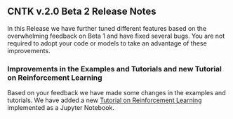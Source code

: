 ## CNTK v.2.0 Beta 2 Release Notes

In this Release we have further tuned different features based on the overwhelming feedback on Beta 1 and have fixed several bugs. You are not required to adopt your code or models to take an advantage of these improvements.

### Improvements in the Examples and Tutorials and new Tutorial on Reinforcement Learning

Based on your feedback we have made some changes in the examples and tutorials. We have added a new [Tutorial on Reinforcement Learning](https://github.com/Microsoft/CNTK/blob/v2.0.beta2.0/bindings/python/tutorials/CNTK_203_Reinforcement_Learning_Basics.ipynb) implemented as a Jupyter Notebook.